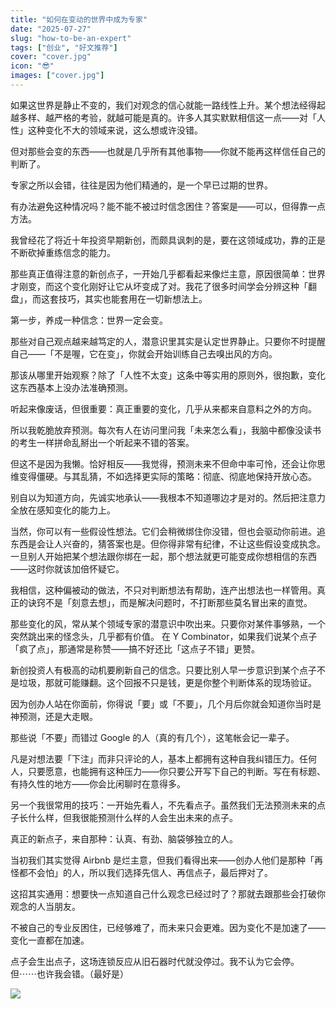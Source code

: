 ```yaml
---
title: "如何在变动的世界中成为专家"
date: "2025-07-27"
slug: "how-to-be-an-expert"
tags: ["创业", "好文推荐"]
cover: "cover.jpg"
icon: "😎"
images: ["cover.jpg"]
---
```

如果这世界是静止不变的，我们对观念的信心就能一路线性上升。某个想法经得起越多样、越严格的考验，就越可能是真的。许多人其实默默相信这一点——对「人性」这种变化不大的领域来说，这么想或许没错。



但对那些会变的东西——也就是几乎所有其他事物——你就不能再这样信任自己的判断了。



专家之所以会错，往往是因为他们精通的，是一个早已过期的世界。



有办法避免这种情况吗？能不能不被过时信念困住？答案是——可以，但得靠一点方法。



我曾经花了将近十年投资早期新创，而颇具讽刺的是，要在这领域成功，靠的正是不断砍掉重练信念的能力。



那些真正值得注意的新创点子，一开始几乎都看起来像烂主意，原因很简单：世界才刚变，而这个变化刚好让它从坏变成了对。我花了很多时间学会分辨这种「翻盘」，而这套技巧，其实也能套用在一切新想法上。



第一步，养成一种信念：世界一定会变。



那些对自己观点越来越笃定的人，潜意识里其实是认定世界静止。只要你不时提醒自己——「不是喔，它在变」，你就会开始训练自己去嗅出风的方向。



那该从哪里开始观察？除了「人性不太变」这条中等实用的原则外，很抱歉，变化这东西基本上没办法准确预测。



听起来像废话，但很重要：真正重要的变化，几乎从来都来自意料之外的方向。



所以我乾脆放弃预测。每次有人在访问里问我「未来怎么看」，我脑中都像没读书的考生一样拼命乱掰出一个听起来不错的答案。



但这不是因为我懒。恰好相反——我觉得，预测未来不但命中率可怜，还会让你思维变得僵硬。与其乱猜，不如选择更实际的策略：彻底、彻底地保持开放心态。



别自以为知道方向，先诚实地承认——我根本不知道哪边才是对的。然后把注意力全放在感知变化的能力上。



当然，你可以有一些假设性想法。它们会稍微绑住你没错，但也会驱动你前进。追东西是会让人兴奋的，猜答案也是。但你得非常有纪律，不让这些假设变成执念。
一旦别人开始把某个想法跟你绑在一起，那个想法就更可能变成你想相信的东西——这时你就该加倍怀疑它。



我相信，这种偏被动的做法，不只对判断想法有帮助，连产出想法也一样管用。真正的诀窍不是「刻意去想」，而是解决问题时，不打断那些莫名冒出来的直觉。



那些变化的风，常从某个领域专家的潜意识中吹出来。只要你对某件事够熟，一个突然跳出来的怪念头，几乎都有价值。
在 Y Combinator，如果我们说某个点子「疯了点」，那通常是称赞——搞不好还比「这点子不错」更赞。



新创投资人有极高的动机要刷新自己的信念。只要比别人早一步意识到某个点子不是垃圾，那就可能赚翻。这个回报不只是钱，更是你整个判断体系的现场验证。



因为创办人站在你面前，你得说「要」或「不要」，几个月后你就会知道你当时是神预测，还是大走眼。



那些说「不要」而错过 Google 的人（真的有几个），这笔帐会记一辈子。



凡是对想法要「下注」而非只评论的人，基本上都拥有这种自我纠错压力。任何人，只要愿意，也能拥有这种压力——你只要公开写下自己的判断。写在有标题、有持久性的地方——你会比闲聊时在意得多。



另一个我很常用的技巧：一开始先看人，不先看点子。虽然我们无法预测未来的点子长什么样，但我很能预测什么样的人会生出未来的点子。



真正的新点子，来自那种：认真、有劲、脑袋够独立的人。



当初我们其实觉得 Airbnb 是烂主意，但我们看得出来——创办人他们是那种「再怪都不会怕」的人，所以我们选择先信人、再信点子，最后押对了。



这招其实通用：想要快一点知道自己什么观念已经过时了？那就去跟那些会打破你观念的人当朋友。



不被自己的专业反困住，已经够难了，而未来只会更难。因为变化不是加速了——变化一直都在加速。



点子会生出点子，这场连锁反应从旧石器时代就没停过。我不认为它会停。
但⋯⋯也许我会错。（最好是）




![](https://prod-files-secure.s3.us-west-2.amazonaws.com/112d0858-5090-4d34-a606-b75eb8d65fd2/46476355-9cf3-4e99-9b7a-3531bc426380/1000202064.png?X-Amz-Algorithm=AWS4-HMAC-SHA256&X-Amz-Content-Sha256=UNSIGNED-PAYLOAD&X-Amz-Credential=ASIAZI2LB46664GKJ72Y%2F20250815%2Fus-west-2%2Fs3%2Faws4_request&X-Amz-Date=20250815T054950Z&X-Amz-Expires=3600&X-Amz-Security-Token=IQoJb3JpZ2luX2VjEA4aCXVzLXdlc3QtMiJGMEQCIBirpc5%2FHb9%2BkQejzIkHk4jbLnXyber080J8N4fuauZ1AiBCT92mrPeyD6cdxxD3DgBcBeI9pPFfPgDDX3oQGwWSJir%2FAwhWEAAaDDYzNzQyMzE4MzgwNSIMvetPkOgLGwZ1IXSxKtwDHazpN%2FHPJFhJ1U2LkV%2BGrp5Qz7xqikhrmnIY2ARCdOrWi9nA632deC1RgzIOJJr3qalwdwAiVEExhNEhceTPsyDuux0yr4P8gJMC5nfQPd5k7%2BxyixRq97UxsWFH1s20ED63owFaAWOA8EupmJ2P0PJrGgvjnCTm0fIgWXci2mc9qiTLlcpSZjCmj05y25YmzBbC6UbNQeNvT5CcTksNcB%2F2pLdrqNI%2BV7ApaFNof742giNyocpx43zjwknMeIMu6wM6WvzM6ubPE5215KJO5W7u%2FYwjYgYO4MXLVSdlz6brd8rdge8zg0pGXCTDOskN6mmr2n4nDVOCKz9izFpzT%2FfQ6QXqF%2FPY70wOg17E0HgOYmWaOSG2zXT3dVWamDxiT9obx%2FWjdjNAEt4doiQaBkvdxHS808iZ%2BMKSUHC9eFfaKM5%2FEsvzxmYuq6OdD7rCuocd8zTduFr54kFtlO0ONeDe%2BUBksll4zwsGjrdH90mrKYuCllp%2BuJH%2FEDKgCZr4xhQUwIFxhuyMUEWZIUkb8CNwx8%2Brk5LD%2BW55vJLytDVsZHtNhDk0oNIE9i5AEoo9J%2FrftkHtK6UeZOq5EA%2Fa20QThTQzfmSEji5NSey5ZuQ2MHKnp6EAV6EP96Qw4Ij7xAY6pgGRjTC86XgiiquK%2B2kmiPwR1W1s4TQeq%2BKyTmCuXX7OB7fhRz1c9Q4iWJVaOijdP%2F7UsV09Ji89%2B%2Fhu%2F%2Bz273u7%2F31uzta%2FIAkmHIKsNy7i%2BcZdObF90J%2BA%2B%2FZkqf712bh68vrgX1nXkF4RTwqPrfnvOrzo6MRJkIFvcczJZDPFdQ04Si9Bg8w4Z%2BvfyGL56qRLLoiyDBlb0N2%2BmqKfzGxjZYLAK9Gz&X-Amz-Signature=2cf973bef9c995ae1166aff6a1f1e533cdb136392607224fe995de48036bc051&X-Amz-SignedHeaders=host&x-amz-checksum-mode=ENABLED&x-id=GetObject)

